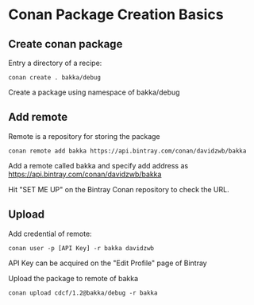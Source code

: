 

# Conan Package Creation Basics

## Create conan package

Entry a directory of a recipe:

```shell
conan create . bakka/debug
```

Create a package using namespace of bakka/debug

## Add remote

Remote is a repository for storing the package

```shell
conan remote add bakka https://api.bintray.com/conan/davidzwb/bakka
```

Add a remote called bakka and specify add address as https://api.bintray.com/conan/davidzwb/bakka

Hit "SET ME UP" on the Bintray Conan repository to check the URL.

## Upload

Add credential of remote:

```shell
conan user -p [API Key] -r bakka davidzwb
```

API Key can be acquired on the "Edit Profile" page of Bintray

Upload the package to remote of bakka

```shell
conan upload cdcf/1.2@bakka/debug -r bakka
```



